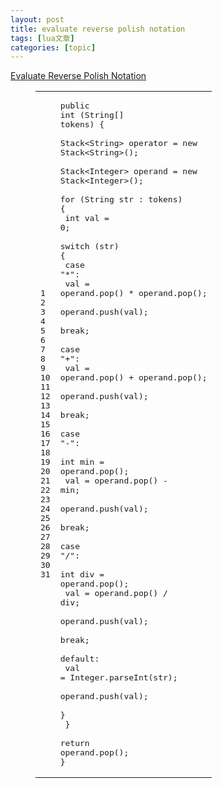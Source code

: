 ```yaml
---
layout: post
title: evaluate reverse polish notation 
tags: [lua文章]
categories: [topic]
---
```

<span itemprop="articleBody"><p><a href="https://leetcode.com/problems/evaluate-reverse-polish-notation/" target="_blank" rel="external noopener noreferrer">Evaluate Reverse Polish Notation</a><br/></p><figure class="highlight java"><table><tbody><tr><td class="gutter"><pre><span class="line">1</span><br/><span class="line">2</span><br/><span class="line">3</span><br/><span class="line">4</span><br/><span class="line">5</span><br/><span class="line">6</span><br/><span class="line">7</span><br/><span class="line">8</span><br/><span class="line">9</span><br/><span class="line">10</span><br/><span class="line">11</span><br/><span class="line">12</span><br/><span class="line">13</span><br/><span class="line">14</span><br/><span class="line">15</span><br/><span class="line">16</span><br/><span class="line">17</span><br/><span class="line">18</span><br/><span class="line">19</span><br/><span class="line">20</span><br/><span class="line">21</span><br/><span class="line">22</span><br/><span class="line">23</span><br/><span class="line">24</span><br/><span class="line">25</span><br/><span class="line">26</span><br/><span class="line">27</span><br/><span class="line">28</span><br/><span class="line">29</span><br/><span class="line">30</span><br/><span class="line">31</span><br/></pre></td><td class="code"><pre><span class="line"><span class="function"><span class="keyword">public</span> <span class="keyword">int</span> <span class="params">(String[] tokens)</span> </span>{</span><br/><span class="line">    Stack&lt;String&gt; operator = <span class="keyword">new</span> Stack&lt;String&gt;();</span><br/><span class="line">    Stack&lt;Integer&gt; operand = <span class="keyword">new</span> Stack&lt;Integer&gt;();</span><br/><span class="line">    <span class="keyword">for</span> (String str : tokens) {</span><br/><span class="line">        <span class="keyword">int</span> val = <span class="number">0</span>;</span><br/><span class="line">        <span class="keyword">switch</span> (str) {</span><br/><span class="line">            <span class="keyword">case</span> <span class="string">&#34;*&#34;</span>:</span><br/><span class="line">                val = operand.pop() * operand.pop();</span><br/><span class="line">                operand.push(val);</span><br/><span class="line">                <span class="keyword">break</span>;</span><br/><span class="line">            <span class="keyword">case</span> <span class="string">&#34;+&#34;</span>:</span><br/><span class="line">                val = operand.pop() + operand.pop();</span><br/><span class="line">                operand.push(val);</span><br/><span class="line">                <span class="keyword">break</span>;</span><br/><span class="line">            <span class="keyword">case</span> <span class="string">&#34;-&#34;</span>:</span><br/><span class="line">                <span class="keyword">int</span> min = operand.pop();</span><br/><span class="line">                val = operand.pop() - min;</span><br/><span class="line">                operand.push(val);</span><br/><span class="line">                <span class="keyword">break</span>;</span><br/><span class="line">            <span class="keyword">case</span> <span class="string">&#34;/&#34;</span>:</span><br/><span class="line">                <span class="keyword">int</span> div = operand.pop();</span><br/><span class="line">                val = operand.pop() / div;</span><br/><span class="line">                operand.push(val);</span><br/><span class="line">                <span class="keyword">break</span>;</span><br/><span class="line">            <span class="keyword">default</span>:</span><br/><span class="line">                val = Integer.parseInt(str);</span><br/><span class="line">                operand.push(val);</span><br/><span class="line">        }</span><br/><span class="line">    }</span><br/><span class="line">    <span class="keyword">return</span> operand.pop();</span><br/><span class="line">}</span><br/></pre></td></tr></tbody></table></figure><p></p>
</span>